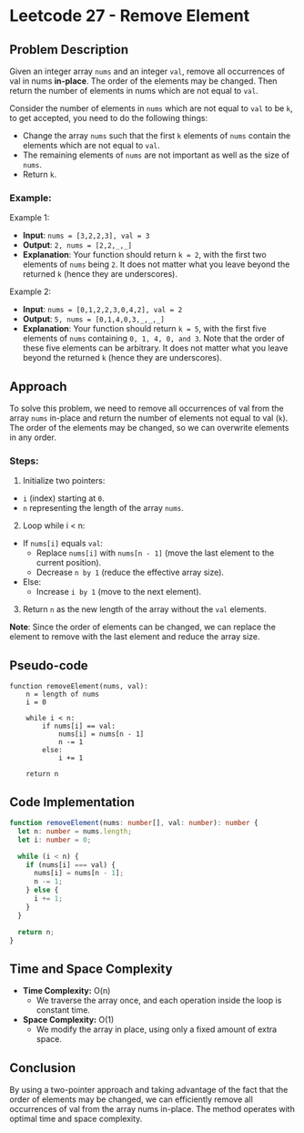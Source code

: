 # Leetcode 27 - Remove Element

## Problem Description

Given an integer array `nums` and an integer `val`, remove all occurrences of val in nums **in-place**. The order of the elements may be changed. Then return the number of elements in nums which are not equal to `val`.

Consider the number of elements in `nums` which are not equal to `val` to be `k`, to get accepted, you need to do the following things:

- Change the array `nums` such that the first `k` elements of `nums` contain the elements which are not equal to `val`.
- The remaining elements of `nums` are not important as well as the size of `nums`.
- Return `k`.

### Example:

Example 1:

- **Input**: `nums = [3,2,2,3], val = 3`
- **Output**: `2, nums = [2,2,_,_]`
- **Explanation**: Your function should return `k = 2`, with the first two elements of `nums` being `2`. It does not matter what you leave beyond the returned `k` (hence they are underscores).

Example 2:

- **Input**: `nums = [0,1,2,2,3,0,4,2], val = 2`
- **Output**: `5, nums = [0,1,4,0,3,_,_,_]`
- **Explanation**: Your function should return `k = 5`, with the first five elements of `nums` containing `0, 1, 4, 0, and 3`. Note that the order of these five elements can be arbitrary. It does not matter what you leave beyond the returned `k` (hence they are underscores).

## Approach

To solve this problem, we need to remove all occurrences of val from the array `nums` in-place and return the number of elements not equal to val (`k`). The order of the elements may be changed, so we can overwrite elements in any order.

### Steps:

1. Initialize two pointers:

- `i` (index) starting at `0`.
- `n` representing the length of the array `nums`.

2. Loop while i < n:

- If `nums[i]` equals `val`:
  - Replace `nums[i]` with `nums[n - 1]` (move the last element to the current position).
  - Decrease `n by 1` (reduce the effective array size).
- Else:
  - Increase `i by 1` (move to the next element).

3. Return `n` as the new length of the array without the `val` elements.

**Note**: Since the order of elements can be changed, we can replace the element to remove with the last element and reduce the array size.

## Pseudo-code

```
function removeElement(nums, val):
    n = length of nums
    i = 0

    while i < n:
        if nums[i] == val:
            nums[i] = nums[n - 1]
            n -= 1
        else:
            i += 1

    return n
```

## Code Implementation

```ts
function removeElement(nums: number[], val: number): number {
  let n: number = nums.length;
  let i: number = 0;

  while (i < n) {
    if (nums[i] === val) {
      nums[i] = nums[n - 1];
      n -= 1;
    } else {
      i += 1;
    }
  }

  return n;
}
```

## Time and Space Complexity

- **Time Complexity:** O(n)
  - We traverse the array once, and each operation inside the loop is constant time.
- **Space Complexity:** O(1)
  - We modify the array in place, using only a fixed amount of extra space.

## Conclusion

By using a two-pointer approach and taking advantage of the fact that the order of elements may be changed, we can efficiently remove all occurrences of val from the array nums in-place. The method operates with optimal time and space complexity.
